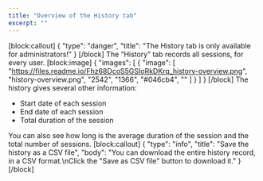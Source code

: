 ```yaml
---
title: "Overview of the History tab"
excerpt: ""
---
```

[block:callout]
{
  "type": "danger",
  "title": "The History tab is only available for administrators!"
}
[/block]
The “History” tab records all sessions, for every user.
[block:image]
{
  "images": [
    {
      "image": [
        "https://files.readme.io/Fhz68DcoS5GSIoRkDKrq_history-overview.png",
        "history-overview.png",
        "2542",
        "1366",
        "#046cb4",
        ""
      ]
    }
  ]
}
[/block]
The history gives several other information:
* Start date of each session
* End date of each session
* Total duration of the session

You can also see how long is the average duration of the session and the total number of sessions.
[block:callout]
{
  "type": "info",
  "title": "Save the history as a CSV file",
  "body": "You can download the entire history record, in a CSV format.\nClick the \"Save as CSV file\" button to download it."
}
[/block]